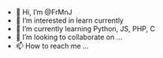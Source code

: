 - 👋 Hi, I’m @FrMnJ
- 👀 I’m interested in learn currently
- 🌱 I’m currently learning Python, JS, PHP, C
- 💞️ I’m looking to collaborate on ...
- 📫 How to reach me ...

<!---
FrMnJ/FrMnJ is a ✨ special ✨ repository because its `README.md` (this file) appears on your GitHub profile.
You can click the Preview link to take a look at your changes.
--->
